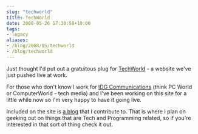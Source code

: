 ```yaml
---
slug: "techworld"
title: TechWorld
date: 2008-05-26 17:30:58+10:00
tags:
- legacy
aliases:
- /blog/2008/05/techworld
- /blog/techworld
---
```


Just thought I'd put out a gratuitous plug for <a href="http://www.techworld.com.au/">TechWorld</a> - a website we've just pushed live at work.

For those who don't know I work for <a href="http://www.idg.com.au">IDG Communications</a> (think PC World or ComputerWorld - tech media) and I've been working on this site for a little while now so I'm very happy to have it going live.

Included on the site is <a href="https://web.archive.org/web/20080701213205/http://www.techworld.com.au/blog/entrenched">a blog</a> that I contribute to. That is where I plan on geeking out on things that are Tech and Programming related, so if you're interested in that sort of thing check it out.<!--more-->
